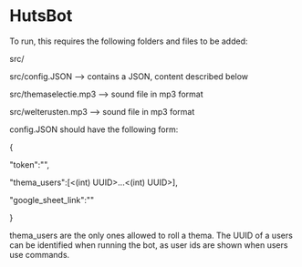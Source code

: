 # HutsBot

To run, this requires the following folders and files to be added:

src/

src/config.JSON --> contains a JSON, content described below

src/themaselectie.mp3 --> sound file in mp3 format

src/welterusten.mp3 --> sound file in mp3 format

config.JSON should have the following form:

{

"token":"<DISCORD APPLICATION TOKEN>", 
  
"thema_users":[<(int) UUID>...<(int) UUID>],

"google_sheet_link":"<link to google sheet file>"

}

thema_users are the only ones allowed to roll a thema. The UUID of a users can be identified when running the bot, as user ids
are shown when users use commands. 

